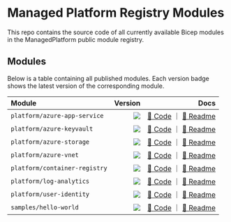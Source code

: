 # Managed Platform Registry Modules

This repo contains the source code of all currently available Bicep modules in the ManagedPlatform public module registry.

## Modules

Below is a table containing all published modules. Each version badge shows the latest version of the corresponding module.

<!-- Begin Module Table -->

| Module                        |                                                                                                                                                                                       Version |                                                                                                                                                                                                                                                          Docs |
| :---------------------------- | --------------------------------------------------------------------------------------------------------------------------------------------------------------------------------------------: | ------------------------------------------------------------------------------------------------------------------------------------------------------------------------------------------------------------------------------------------------------------: |
| `platform/azure-app-service`  |  <a href="https://github.com/danielscholl/managed-platform-modules/releases/tag/platform/azure-app-service/1.0.1"><image src="https://img.shields.io/badge/managed--platform-1.0.1-blue"></a> |   [🦾 Code](https://github.com/danielscholl/managed-platform-modules/blob/main/modules/platform/azure-app-service/main.bicep) ｜ [📃 Readme](https://github.com/danielscholl/managed-platform-modules/blob/main/modules/platform/azure-app-service/README.md) |
| `platform/azure-keyvault`     |     <a href="https://github.com/danielscholl/managed-platform-modules/releases/tag/platform/azure-keyvault/1.0.1"><image src="https://img.shields.io/badge/managed--platform-1.0.1-blue"></a> |         [🦾 Code](https://github.com/danielscholl/managed-platform-modules/blob/main/modules/platform/azure-keyvault/main.bicep) ｜ [📃 Readme](https://github.com/danielscholl/managed-platform-modules/blob/main/modules/platform/azure-keyvault/README.md) |
| `platform/azure-storage`      |      <a href="https://github.com/danielscholl/managed-platform-modules/releases/tag/platform/azure-storage/1.0.1"><image src="https://img.shields.io/badge/managed--platform-1.0.1-blue"></a> |           [🦾 Code](https://github.com/danielscholl/managed-platform-modules/blob/main/modules/platform/azure-storage/main.bicep) ｜ [📃 Readme](https://github.com/danielscholl/managed-platform-modules/blob/main/modules/platform/azure-storage/README.md) |
| `platform/azure-vnet`         |         <a href="https://github.com/danielscholl/managed-platform-modules/releases/tag/platform/azure-vnet/1.0.1"><image src="https://img.shields.io/badge/managed--platform-1.0.1-blue"></a> |                 [🦾 Code](https://github.com/danielscholl/managed-platform-modules/blob/main/modules/platform/azure-vnet/main.bicep) ｜ [📃 Readme](https://github.com/danielscholl/managed-platform-modules/blob/main/modules/platform/azure-vnet/README.md) |
| `platform/container-registry` | <a href="https://github.com/danielscholl/managed-platform-modules/releases/tag/platform/container-registry/1.0.2"><image src="https://img.shields.io/badge/managed--platform-1.0.2-blue"></a> | [🦾 Code](https://github.com/danielscholl/managed-platform-modules/blob/main/modules/platform/container-registry/main.bicep) ｜ [📃 Readme](https://github.com/danielscholl/managed-platform-modules/blob/main/modules/platform/container-registry/README.md) |
| `platform/log-analytics`      |      <a href="https://github.com/danielscholl/managed-platform-modules/releases/tag/platform/log-analytics/1.0.1"><image src="https://img.shields.io/badge/managed--platform-1.0.1-blue"></a> |           [🦾 Code](https://github.com/danielscholl/managed-platform-modules/blob/main/modules/platform/log-analytics/main.bicep) ｜ [📃 Readme](https://github.com/danielscholl/managed-platform-modules/blob/main/modules/platform/log-analytics/README.md) |
| `platform/user-identity`      |      <a href="https://github.com/danielscholl/managed-platform-modules/releases/tag/platform/user-identity/1.0.1"><image src="https://img.shields.io/badge/managed--platform-1.0.1-blue"></a> |           [🦾 Code](https://github.com/danielscholl/managed-platform-modules/blob/main/modules/platform/user-identity/main.bicep) ｜ [📃 Readme](https://github.com/danielscholl/managed-platform-modules/blob/main/modules/platform/user-identity/README.md) |
| `samples/hello-world`         |         <a href="https://github.com/danielscholl/managed-platform-modules/releases/tag/samples/hello-world/1.0.1"><image src="https://img.shields.io/badge/managed--platform-1.0.1-blue"></a> |                 [🦾 Code](https://github.com/danielscholl/managed-platform-modules/blob/main/modules/samples/hello-world/main.bicep) ｜ [📃 Readme](https://github.com/danielscholl/managed-platform-modules/blob/main/modules/samples/hello-world/README.md) |

<!-- End Module Table -->
